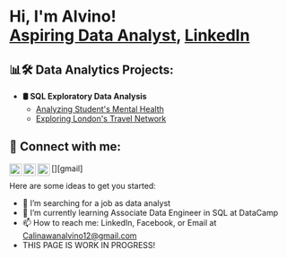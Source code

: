 <h1>Hi, I'm Alvino! <br/><a href="https://github.com/joshmadakor1">Aspiring Data Analyst</a>, <a href="www.linkedin.com/in/alvino-calinawan">LinkedIn</a> 

<h2>📊🛠️ Data Analytics Projects:</h2>

- <b>🛢️ SQL Exploratory Data Analysis</b>
  - [Analyzing Student's Mental Health](https://github.com/joshmadakor1/Algorithms-Practice)
  - [Exploring London's Travel Network](https://www.datacamp.com/datalab/w/ecf43e5a-f9c3-4119-8e9c-c48981cfc979/edit)

<h2> 🤳 Connect with me:</h2>

[<img align="left" alt="AlvinoCalinawan | Facebook" width="22px" src="https://cdn.jsdelivr.net/npm/simple-icons@v3/icons/facebook.svg" />][facebook]
[<img align="left" alt="AlvinoCalinawan | LinkedIn" width="22px" src="https://cdn.jsdelivr.net/npm/simple-icons@v3/icons/linkedin.svg" />][linkedin]
[<img align="left" alt="AlvinoCalinawan | Gmail" width="22px" src="https://cdn.jsdelivr.net/npm/simple-icons@v3/icons/linkedin.svg" />][gmail]</br>

[facebook]: www.facebook.com/Alvino.Calinawan.02/
[linkedin]: www.linkedin.com/in/alvino-calinawan

Here are some ideas to get you started:

- 🔭 I’m searching for a job as data analyst 
- 🌱 I’m currently learning Associate Data Engineer in SQL at DataCamp
- 📫 How to reach me: LinkedIn, Facebook, or Email at Calinawanalvino12@gmail.com
-  THIS PAGE IS WORK IN PROGRESS!


